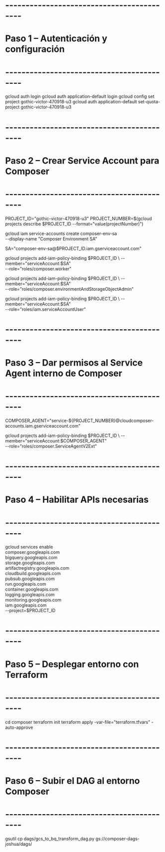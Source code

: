 # ------------------------------------------
# Paso 1 – Autenticación y configuración
# ------------------------------------------

gcloud auth login
gcloud auth application-default login
gcloud config set project gothic-victor-470918-u3
gcloud auth application-default set-quota-project gothic-victor-470918-u3

# ------------------------------------------
# Paso 2 – Crear Service Account para Composer
# ------------------------------------------

PROJECT_ID="gothic-victor-470918-u3"
PROJECT_NUMBER=$(gcloud projects describe $PROJECT_ID --format="value(projectNumber)")

gcloud iam service-accounts create composer-env-sa \
  --display-name "Composer Environment SA"

SA="composer-env-sa@$PROJECT_ID.iam.gserviceaccount.com"

gcloud projects add-iam-policy-binding $PROJECT_ID \
  --member="serviceAccount:$SA" \
  --role="roles/composer.worker"

gcloud projects add-iam-policy-binding $PROJECT_ID \
  --member="serviceAccount:$SA" \
  --role="roles/composer.environmentAndStorageObjectAdmin"

gcloud projects add-iam-policy-binding $PROJECT_ID \
  --member="serviceAccount:$SA" \
  --role="roles/iam.serviceAccountUser"

# ------------------------------------------
# Paso 3 – Dar permisos al Service Agent interno de Composer
# ------------------------------------------

COMPOSER_AGENT="service-${PROJECT_NUMBER}@cloudcomposer-accounts.iam.gserviceaccount.com"

gcloud projects add-iam-policy-binding $PROJECT_ID \
  --member="serviceAccount:$COMPOSER_AGENT" \
  --role="roles/composer.ServiceAgentV2Ext"

# ------------------------------------------
# Paso 4 – Habilitar APIs necesarias
# ------------------------------------------

gcloud services enable \
  composer.googleapis.com \
  bigquery.googleapis.com \
  storage.googleapis.com \
  artifactregistry.googleapis.com \
  cloudbuild.googleapis.com \
  pubsub.googleapis.com \
  run.googleapis.com \
  container.googleapis.com \
  logging.googleapis.com \
  monitoring.googleapis.com \
  iam.googleapis.com \
  --project=$PROJECT_ID

# ------------------------------------------
# Paso 5 – Desplegar entorno con Terraform
# ------------------------------------------

cd composer
terraform init
terraform apply -var-file="terraform.tfvars" -auto-approve

# ------------------------------------------
# Paso 6 – Subir el DAG al entorno Composer
# ------------------------------------------

gsutil cp dags/gcs_to_bq_transform_dag.py gs://composer-dags-joshua/dags/
